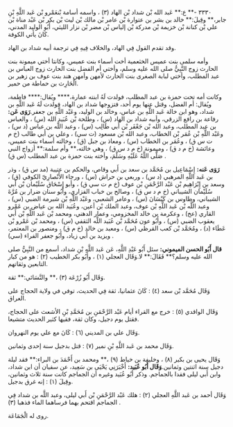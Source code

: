 ٣٣٣٠ -** ع:** عَبد الله بْن شداد بْن الهاد (٣) ، واسمه أسامة بْنعَمْرو بْن عَبد اللَّهِ بْنِ جابر،** وقِيلَ:** خالد بن بشر بن عتوارة بْن عامر بْن مالك بْن ليث بْن بكر بْن عَبْد مناة بْن علي بْن كنانة بْن خزيمة بْن مدركة بْن إلياس بْن مضر بْن نزار الليثي، أَبُو الوليد المدني، كَانَ يأتي الكوفة.

وقد تقدم القول فِي الهاد، والخلاف فِيهِ فِي ترجمة أبيه شداد بن الهاد.

وأمه سلمى بنت عميس الخثعمية أخت أسماء بنت عميس، وكانتا أختي ميمونة بنت الحارث زوج النَّبِيُّ صلى الله عليه وسلم، وأختي أم الفضل بنت الحارث زوج العباس بن عبد المطلب، وأختي لبابة الصغرى بنت الحارث لأمهن وأمهن هند بنت عوف بن زهير بن الْحَارِث بن حماطة من حمير.

وكانت أمه تحت حمزة بن عبد المطلب، فولدت لَهُ ابنته عمارة،**** ويُقال:**** فاطمة، ويُقال: أم الفضل، وقتل عنها يوم أحد، فتزوجها شداد بن الهاد، فولدت لَهُ عَبد اللَّهِ بن شداد، وهو ابن خالة عَبد اللَّهِ بن عباس، وخالد بن الوليد، وعَبْد اللَّهِ بن جعفر.**رَوَى عَن:** رفاعة بن رافع الزرقي، وأبيه شداد بن الهاد (س) ، وطلحة بْن عُبَيد الله (س) ، والعباس بن عبد المطلب، وعبد الله بْن جَعْفَر بْن أَبي طَالِب (س) ، وعبد اللَّه بن عباس (د س) ، وعَبْد اللَّهِ بْن عُمَر بْن الخطاب، وعبد الله بْن مسعود (ت سي) ، وعلي بن أَبي طالب (خ م ت س ق) ، وعُمَر بن الخطاب (س) ، ومعاذ بن جبل (ق) ، وخالته أسماء بنت عميس، وعائشة (خ م د ق) ، وميمونة (خ م د س ق) ، وهي خالته،** وأم سلمة:** أزواج النبي صَلَّى اللَّهُ عَلَيْهِ وسَلَّمَ، وأخته بنت حمزة بن عبد المطلب (س ق) .

**رَوَى عَنه:** إِسْمَاعِيل بن مُحَمَّد بن سعد بن أَبي وقاص، والحكم بن عتيبة (مد س ق) ، وذر بن عَبد اللَّهِ المرهبي (د س) ، وربعي بن حراش (س) ، ورجاء الأَنْصارِيّ الكوفي (ق) ، وسعد بن إِبْرَاهِيم بْن عَبْد الرَّحْمَنِ بْن عوف (خ م ت سي ق) ، وأبو إِسْحَاق سُلَيْمان بْن أَبي سُلَيْمان الشيباني (خ م د س ق) ، وصالح بن خباب الفزاري، وأَبُو سنان ضرار بن مُرَّةَ الشيباني، وطاوس بن كَيْسَانَ (س) ، وعامر الشعبي، وعَبْد اللَّهِ بْن شبرمة الضبي (س) ، وعبد اللَّه بْن عَبد اللَّهِ بْن عوف، وعبد الملك بْن أعين، وعُبَيد الله بن عياض بن عَمْرو القاري (عخ) ، وعكرمة بن خالد المخزومي، وعمار الدهني، ومحمد بْن عَبد اللَّهِ بْن أَبي يعقوب الضبي (س) ، وأَبُو عون مُحَمَّد بْن عُبَيد اللَّه الثقفي (س) ، ومحمد بْن عَمْرو بْن عَطَاء (د) ، ومُحَمَّد بْن كعب القرظي (س) ، ومعبد بن خالد (خ م ق) ، ومنصور بن المعتمر، ويزيد بن أَبي زياد، وأَبُو جعفر الفراء (سي) .

**قال أَبُو الحسن الميموني:** سئل أَبُو عَبْدِ اللَّهِ، عَن عَبد اللَّهِ بْنِ شداد، أسمع من النَّبِيُّ صلى الله عليه وسلم؟** فَقَالَ:** لا.وَقَال العجلي (١) ، وأَبُو بكر الخطيب (٢) : هو من كبار التابعين وثقاتهم.

وَقَال أَبُو زُرْعَة (٣) ،** والنَّسَائي:** ثقة.

وَقَال مُحَمَّد بْن سعد (٤) : كَانَ عثمانيا، ثقة فِي الحديث، توفي في ولاية الحجاج على العراق.

وَقَال الواقدي (٥) : خرج مع القراء أيام عَبْد الرَّحْمَنِ بن مُحَمَّدِ بْنِ الأشعث على الحجاج، فقتل يوم دجيل، وكان ثقة، فقيها كثير الحديث متشيعا.

وَقَال علي بن المديني (٦) : كَانَ مع علي يوم النهروان.

وَقَال محمد بن عَبد اللَّهِ بْنِ نمير (٧) : قتل بدجيل سنة إحدى وثمانين.

وَقَال يحيى بن بكير (٨) ، وخليفة بن خياط (٩) ،** ومحمد بن أَحْمَدَ بن البراء:** فقد ليلة دجيل سنة اثنتين وثمانين.**وَقَال أَبُو عُبَيد:** أَخْبَرَنِي يَحْيَى بن سَعِيد، عن سفيان أن ابن شداد، وابن أَبي ليلى فقدا بالجماجم. وذكر أَبُو عُبَيد وغيره أن الجماجم كانت سنة ثلاث وثمانين، وقِيلَ (١) : إنه غرق بدجيل.

وَقَال أحمد بن عَبد اللَّهِ العجلي (٢) : هلك عَبْد الرَّحْمَنِ بْن أَبي ليلى، وعبد اللَّه بن شداد فِي الجماجم اقتحم بهما فرساهما الماء فذهبا (٣) .

روى له الْجَمَاعَة.
